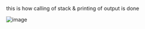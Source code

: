 this is how calling of stack & printing of output is done

![image](https://user-images.githubusercontent.com/93143005/146634775-17b8aabd-b23e-4bb4-aac8-41cf94310911.png)

